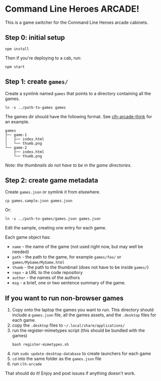# Command Line Heroes ARCADE!

This is a game switcher for the Command Line Heroes arcade cabinets.

## Step 0: initial setup

    npm install

Then if you're deploying to a cab, run:

    npm start

## Step 1: create `games/`

Create a symlink named `games` that points to a directory containing all the games.

    ln -s ../path-to-games games

The games dir should have the following format.  See [clh-arcade-think](https://github.com/CommandLineHeroes/clh-arcade-think) for an example.
```
games
├── game-1
│   ├── index.html
│   └── thumb.png
└── game-2
    ├── index.html
    └── thumb.png
```
*Note: the thumbnails do not have to be in the game directories.*

## Step 2: create game metadata

Create `games.json` or symlink it from elsewhere.

    cp games.sample.json games.json

Or:

    ln -s ../path-to-games/games.json games.json

Edit the sample, creating one entry for each game.

Each game object has:

 - `name` - the name of the game (not used right now, but may well be needed)
 - `path` - the path to the game, for example `games/foo/` or `games/MyGame/MyGame.html`
 - `thumb` - the path to the thumbnail (does not have to be inside `games/`)
 - `repo` - a URL to the code repository
 - `author` - the names of the authors
 - `msg` - a brief, one or two sentence summary of the game.

## If you want to run non-browser games 
1. Copy onto the laptop the games you want to run.  This directory should include a `games.json` file, all the games assets, and the `.desktop` files for each game.
1. copy the `.desktop` files to `~/.local/share/applications/`
1. run the register-mimetypes script (this should be bundled with the games)
   ```
   bash register-mimetypes.sh
   ```
1. run `sudo update-desktop-database` to create launchers for each game
1. `cd` into the same folder as the `games.json` file
1. run `clh-arcade`

That should do it!  Enjoy and post issues if anything doesn't work.
